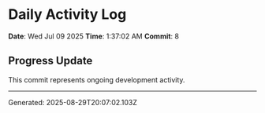 # Daily Activity Log

**Date**: Wed Jul 09 2025
**Time**: 1:37:02 AM
**Commit**: 8

## Progress Update

This commit represents ongoing development activity.

---
Generated: 2025-08-29T20:07:02.103Z
